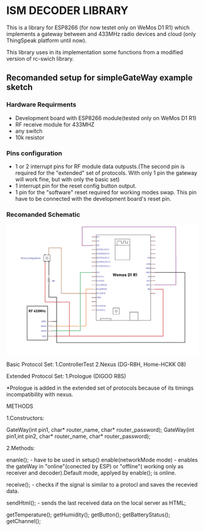 # ISM DECODER LIBRARY    

This is a library for ESP8266 (for now testet only on WeMos D1 R1) which implements 
a gateway between and 433MHz radio devices and cloud (only ThingSpeak platform until now).


This library uses in its implementation some functions from a modified version of 
rc-swich library.

## Recomanded setup for simpleGateWay example sketch

### Hardware Requirments

- Development board with ESP8266 module(tested only on WeMos D1 R1)
- RF receive module for 433MHZ
- any switch
- 10k resistor

### Pins configuration

- 1 or 2 interrupt pins for RF module data outpusts.(The second pin is required for the "extended" set of protocols. With only 1 pin the gateway will
work fine, but with only the basic set)
- 1 interrupt pin for the reset config button output.
- 1 pin for the "software" reset required for working modes swap. This pin have to be connected with the development board's reset pin.


### Recomanded Schematic
![schematic](https://github.com/AndreiS1999/IsmDecoder/blob/main/img/simple_schematic.jpg?raw=true)

Basic Protocol Set:
	1.ControllerTest 
	2.Nexus (DG-R8H, Home-HCKK 08)

Extended Protocol Set:
	1.Prologue (DIGOO R8S)

*Prologue is added in the extended set of protocols because of its timings incompatibility with 
nexus.

METHODS

1.Constructors:

GateWay(int pin1, char* router_name, char* router_password);
GateWay(int pin1,int pin2, char* router_name, char* router_password);

2.Methods:

enanle(); - have to be used in setup()
enable(networkMode mode) - enables the gateWay in "online"(conected by ESP) or "offline"( working only 
as receiver and decoder).Default mode, applyed by enable(); is online.

receive(); - checks if the signal is similar to a protocl and saves the recevied data.

sendHtml(); - sends the last received data on the local server as HTML;

getTemperature();
getHumidity();
getButton();
getBatteryStatus();
getChannel();








